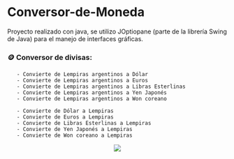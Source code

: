 # Conversor-de-Moneda

Proyecto realizado con java, se utilizo JOptiopane (parte de la librería Swing de Java) para el manejo de interfaces gráficas.

### 🪙 Conversor de divisas:
       - Convierte de Lempiras argentinos a Dólar
       - Convierte de Lempiras argentinos a Euros
       - Convierte de Lempiras argentinos a Libras Esterlinas
       - Convierte de Lempiras argentinos a Yen Japonés
       - Convierte de Lempiras argentinos a Won coreano

       - Convierte de Dólar a Lempiras 
       - Convierte de Euros a Lempiras 
       - Convierte de Libras Esterlinas a Lempiras 
       - Convierte de Yen Japonés a Lempiras 
       - Convierte de Won coreano a Lempiras 
       
<p align="center" >
     <img  src="https://user-images.githubusercontent.com/103478653/225795199-83ef6527-d755-4a15-b8d1-bf3a9d66c8c3.png">
</p>
